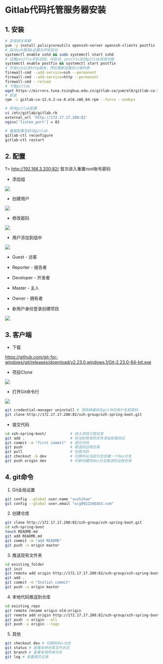 # Gitlab代码托管服务器安装

## 1. 安装

```bash
# 安装相关依赖
yum -y install policycoreutils openssh-server openssh-clients postfix
# 启动ssh服务&设置为开机启动
systemctl enable sshd && sudo systemctl start sshd
# 设置postfix开机自启，并启动，postfix支持gitlab发信功能
systemctl enable postfix && systemctl start postfix
# 开放ssh以及http服务，然后重新加载防火墙列表
firewall-cmd --add-service=ssh --permanent
firewall-cmd --add-service=http --permanent
firewall-cmd --reload
# 下载gitlab
wget https://mirrors.tuna.tsinghua.edu.cn/gitlab-ce/yum/el6/gitlab-ce-12.4.2-ce.0.el6.x86_64.rpm --no-check-certificate
# 安装
rpm -i gitlab-ce-12.4.2-ce.0.el6.x86_64.rpm --force --nodeps

# 修改gitlab配置
vi /etc/gitlab/gitlab.rb
external_url 'http://172.17.17.200:82'
nginx['listen_port'] = 82

# 重载配置及启动gitlab
gitlab-ctl reconfigure
gitlab-ctl restart
```

## 2. 配置

?> http://192.168.3.200:82/ 首次进入重置root账号密码

- 添加组

![](../../_images/devops/deploy/gitlab/create_group.png)

- 创建用户

![](../../_images/devops/deploy/gitlab/create_user.png)

- 修改密码

![](../../_images/devops/deploy/gitlab/update_user.png)


- 用户添加到组中

![](../../_images/devops/deploy/gitlab/group_add_user.png)

- Guest - 访客
- Reporter - 报告者
- Developer - 开发者
- Master - 主人
- Owner - 拥有者

- 新用户身份登录创建项目

![](../../_images/devops/deploy/gitlab/create_project.png)


## 3. 客户端

- 下载

https://github.com/git-for-windows/git/releases/download/v2.23.0.windows.1/Git-2.23.0-64-bit.exe

- 项目Clone

![](../../_images/devops/deploy/gitlab/project_clone.png)


- 打开Git命令行
  
![](../../_images/devops/deploy/gitlab/gitlab_base_cmd.png)

```bash
git credential-manager uninstall # 清除掉缓存在git中的用户名和密码
git clone http://172.17.17.200:82/xzh-group/xzh-spring-boot.git
```

- 提交代码

```bash
cd xzh-spring-boot/           # 进入项目工程目录
git add .                     # 将当前修改的文件添加到暂存区
git commit -m "first commit"  # 提交代码
git push                      # 推送到远程仓库
git pull                      # 拉取代码
git checkout -b dev           # 切换并从当前分支创建一个dev分支
git push origin dev           # 将新创建的dev分支推送到远程仓库
```

## 4. git命令

1. Git全局设置
```bash
git config --global user.name "xuzhihao"
git config --global user.email "xcg992224@163.com"
```

2. 创建仓库
```bash
git clone http://172.17.17.200:82/xzh-group/xzh-spring-boot.git
cd xzh-spring-boot
touch README.md
git add README.md
git commit -m "add README"
git push -u origin master
```

3. 推送现有文件夹
```bash
cd existing_folder
git init
git remote add origin http://172.17.17.200:82/xzh-group/xzh-spring-boot.git
git add .
git commit -m "Initial commit"
git push -u origin master
```

4. 本地代码推送到仓库
```bash
cd existing_repo
git remote rename origin old-origin
git remote add origin http://172.17.17.200:82/xzh-group/xzh-spring-boot.git
git push -u origin --all
git push -u origin --tags
```

5. 其他
```bash
git checkout dev # 切换到dev分支
git status # 查看本地仓库文件状况
git branch # 查看本地所有分支
git log # 查看提交记录
```